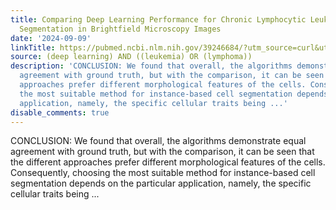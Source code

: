 ```yaml
---
title: Comparing Deep Learning Performance for Chronic Lymphocytic Leukaemia Cell
  Segmentation in Brightfield Microscopy Images
date: '2024-09-09'
linkTitle: https://pubmed.ncbi.nlm.nih.gov/39246684/?utm_source=curl&utm_medium=rss&utm_campaign=pubmed-2&utm_content=1byXLWG-5Hn0_qdLgZYpDfLA2UWGhGNgZGereuo1rJN2aoAQXP&fc=20220814223158&ff=20240910182414&v=2.18.0.post9+e462414
source: (deep learning) AND ((leukemia) OR (lymphoma))
description: 'CONCLUSION: We found that overall, the algorithms demonstrate equal
  agreement with ground truth, but with the comparison, it can be seen that the different
  approaches prefer different morphological features of the cells. Consequently, choosing
  the most suitable method for instance-based cell segmentation depends on the particular
  application, namely, the specific cellular traits being ...'
disable_comments: true
---
```

CONCLUSION: We found that overall, the algorithms demonstrate equal agreement with ground truth, but with the comparison, it can be seen that the different approaches prefer different morphological features of the cells. Consequently, choosing the most suitable method for instance-based cell segmentation depends on the particular application, namely, the specific cellular traits being ...